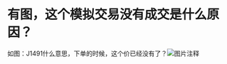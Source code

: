 # 有图，这个模拟交易没有成交是什么原因？

如图：J1491什么意思，下单的时候，这个价已经没有了？![图片注释](http://storage-uqer.datayes.com/56308077f9f06c4ca72fb75d/92b66f4c-8f83-11e6-8d0f-f8bc124ed898)
